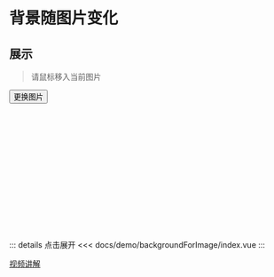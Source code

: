 # 背景随图片变化

## 展示

> 请鼠标移入当前图片

<div class="container">
  <button @click="handleClick" class="cor-tip">更换图片</button>
  <div class="grid" :style="style">
    <div class="item" v-for="(url, i) in images">
      <img
        crossorigin="anonymous"
        @mouseenter="handleMouseEnter($event, i)"
        @mouseleave="handleMouseLeave"
        :src="url"
        :style="{
          opacity: hoverIndex === -1 ? 1 : i === hoverIndex ? 1 : 0.2,
        }"
      />
    </div>
  </div>
</div>

<script setup>
import ColorThief from "colorthief";
import { ref, computed, reactive } from "vue";
const colorThief = new ColorThief();
const images = reactive([]);
for (let i = 0; i < 4; i++) {
  images.push(`https://picsum.photos/200/200?r=${i}`);
}
const handleMouseEnter = async (event, index) => {
  hoverIndex.value = index;
  // 得到这张图片的调色盘（前三种主要颜色）
  const colors = await colorThief.getPalette(event.target, 3);
  const [c1, c2, c3] = colors.map((c) => `rgb(${c[0]},${c[1]},${c[2]})`);
  color1.value = c1;
  color2.value = c2;
  color3.value = c3;
};
const handleClick = () => {
  images.splice(0);
  for (let i = 4; i > 0; i--) {
    images.push(`https://picsum.photos/200/200?r=${random(0, 100)}`);
  }
};
const handleMouseLeave = () => {
  hoverIndex.value = -1;
  color1.value = "transparent";
  color2.value = "transparent";
  color3.value = "transparent";
};
const hoverIndex = ref(-1);
const color1 = ref("transparent");
const color2 = ref("transparent");
const color3 = ref("transparent");
const style = computed(() => {
  return {
    "--c1": color1.value,
    "--c2": color2.value,
    "--c3": color3.value,
  };
});
// 获取min到max之间的随机数
const random = (min, max) => {
  return Math.floor(Math.random() * (max - min + 1) + min);
};
</script>

<style lang="scss" model>
.grid {
  width: 650px;
  margin-top: 20px;
  padding: 70px;
  display: grid;
  grid-template-columns: repeat(2, 1fr);
  grid-template-rows: repeat(2, 1fr);
  grid-gap: 70px;
  background: linear-gradient(
    to bottom,
    var(--c1) 33%,
    var(--c2) 66%,
    var(--c3) 100%
  );
  animation: spread 0.5s ease-in forwards;
  transition-property: --c1, --c2, --c3;
  transition-duration: 0.5s;
  transition-timing-function: ease-in;
  .item {
    width: 100%;
    height: 100%;
    overflow: hidden;
    transition: 0.5s;
    border-radius: 5px;
    border: 0px solid #fff;
    img {
      width: 100%;
      height: 100%;
      object-fit: cover;
      transition: 0.5s;
    }
    &:hover {
      filter: drop-shadow(2px 2px 10px rgba(0, 0, 0, 0.5));
      border-width: 5px;
      transform: scale(1.1);
    }
  }
}
</style>

::: details 点击展开
<<< docs/demo/backgroundForImage/index.vue
:::

[视频讲解](https://www.douyin.com/user/MS4wLjABAAAAi2oukRVcHpgD-HbVdzsxE7tYykr91YuIKukR_X_Yy08EFWRQhRrECDF6FvbvT8Xa?modal_id=7233692264839630138)
